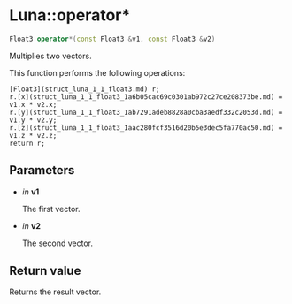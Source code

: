 # Luna::operator*

```c++
Float3 operator*(const Float3 &v1, const Float3 &v2)
```

Multiplies two vectors. 

This function performs the following operations: 
```
[Float3](struct_luna_1_1_float3.md) r;
r.[x](struct_luna_1_1_float3_1a6b05cac69c0301ab972c27ce208373be.md) = v1.x * v2.x;
r.[y](struct_luna_1_1_float3_1ab7291adeb8828a0cba3aedf332c2053d.md) = v1.y * v2.y;
r.[z](struct_luna_1_1_float3_1aac280fcf3516d20b5e3dec5fa770ac50.md) = v1.z * v2.z;
return r;
```


## Parameters
* *in* **v1**

    The first vector. 

* *in* **v2**

    The second vector. 

## Return value
Returns the result vector. 

